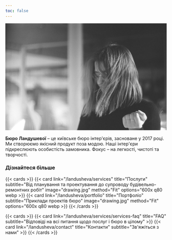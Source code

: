 ```yaml
---
toc: false
---
```


![landusheva](landusheva.jpg)

**Бюро Ландушевої** – це київське бюро інтер'єрів, засноване у 2017 році. Ми створюємо якісний продукт поза модою. Наші інтер'єри підкреслюють особистість замовника. Фокус – на легкості, чистоті та творчості.

### Дізнайтеся більше

{{< cards >}}
  {{< card link="/landusheva/services" title="Послуги" subtitle="Від планування та проектування до супроводу будівельно-ремонтних робіт" image="drawing.jpg" method="Fit" options="600x q80 webp >}}
  {{< card link="/landusheva/portfolio" title="Портфоліо" subtitle="Приклади проектів бюро" image="drawing.jpg" method="Fit" options="600x q80 webp >}}
{{< /cards >}}

{{< cards >}}
  {{< card link="/landusheva/services/services-faq" title="FAQ" subtitle="Відповіді на всі питання щодо послуг і бюро в цілому" >}}
  {{< card link="/landusheva/contact" title="Контакти" subtitle="Зв'яжіться з нами" >}}
{{< /cards >}}
